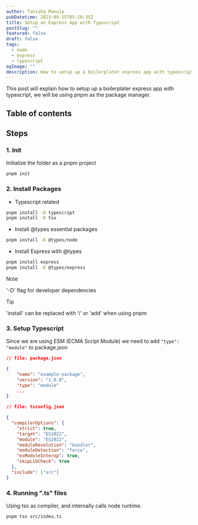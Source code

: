 ```yaml
---
author: Tanishq Manuja
pubDatetime: 2023-09-15T05:20:35Z
title: Setup an Express App with Typescript
postSlug: ""
featured: false
draft: false
tags:
  - node
  - express
  - typescript
ogImage: ""
description: How to setup up a boilerplater express app with typescript
---
```


This post will explain how to setup up a boilerplater express app with typescript, we will be using pnpm as the package manager.

## Table of contents

## Steps

### 1. Init

Initialize the folder as a pnpm project

```bash
pnpm init
```

### 2. Install Packages

- Typescript related

```bash
pnpm install -D typescript
pnpm install -D tsx
```

- Install @types essential packages

```bash
pnpm install -D @types/node
```

- Install Express with @types

```bash
pnpm install express
pnpm install -D @types/express
```

> [!note]
> '-D' flag for developer dependencies

> [!tip]
> 'install' can be replaced with 'i' or 'add' when using pnpm

### 3. Setup Typescript

Since we are using ESM (ECMA Script Module) we need to add `"type": "module"` to package.json

```json
// file: package.json

{
	"name": "example-package",
	"version": "1.0.0",
	"type": "module"
	...
}
```

```json
// file: tsconfig.json

{
  "compilerOptions": {
    "strict": true,
    "target": "ES2022",
    "module": "ES2022",
    "moduleResolution": "bundler",
    "moduleDetection": "force",
    "esModuleInterop": true,
    "skipLibCheck": true
  },
  "include": ["src"]
}
```

### 4. Running ".ts" files

Using tsx as compiler, and internally calls node runtime.

```bash
pnpm tsx src/index.ts
```
